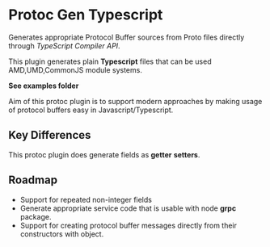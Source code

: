 # Protoc Gen Typescript

Generates appropriate Protocol Buffer sources from Proto files directly through *TypeScript Compiler API*.

This plugin generates plain **Typescript** files that can be used AMD,UMD,CommonJS module systems.

**See examples folder**

Aim of this protoc plugin is to support modern approaches by making usage of protocol buffers easy in Javascript/Typescript.

## Key Differences
This protoc plugin does generate fields as **getter** **setters**.


## Roadmap
- Support for repeated non-integer fields
- Generate appropriate service code that is usable with node **grpc** package.
- Support for creating protocol buffer messages directly from their constructors with object.
